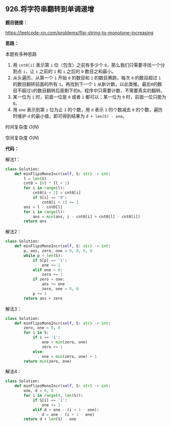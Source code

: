 ## 926.将字符串翻转到单调递增

**题目链接：**

https://leetcode-cn.com/problems/flip-string-to-monotone-increasing

**思路：**

本题有多种思路

1. 用 `cnt0[i]` 表示第 `i` 位（包含）之前有多少个 `0`，那么我们只需要寻找一个分割点 `i`，让 `i` 之前的 `1` 和 `i` 之后的 `0` 数目之和最小。
2. 从头遍历，从第一个 `1` 开始 `0` 的数目和 `1` 的数目赛跑，每次 `0` 的数目超过 `1` 的数目翻转前面的所有 `1`，再找到下一个 `1` 从新计数，以此类推。最后`0`的数目不超过`1`的数目翻转后面剩下的`0`。程序中只需要计数，不需要真实的翻转。
3. 某一位为 `1` 时，前面一位是 `0` 或者 `1` 都可以；某一位为 `0` 时，前面一位只能为 `0`。
4. 用 `one` 表示到第 `i` 位为止 `1` 的个数，用 `d` 表示 `1` 的个数减去 `0` 的个数，遍历时维护 `d` 的最小值，即可得到结果为 `d + len(S) - one`。

时间复杂度 $O(N)$

空间复杂度 $O(N)$


**代码：**

解法1：

```python
class Solution:
    def minFlipsMonoIncr(self, S: str) -> int:
        l = len(S)
        cnt0 = [0] * (l + 1)
        for i in range(l):
            cnt0[i + 1] = cnt0[i]
            if S[i] == "0":
                cnt0[i + 1] += 1
        ans = l - cnt0[l]
        for i in range(l):
            ans = min(ans, i - cnt0[i] + cnt0[l] - cnt0[i])
        return ans
```

解法2：

```python
class Solution:
    def minFlipsMonoIncr(self, S: str) -> int:
        p, ans, zero, one = 0, 0, 0, 0
        while p < len(S):
            if S[p] == '1':
                one += 1
            elif one > 0:
                zero += 1
            if zero > one:
                ans += one
                zero, one = 0, 0
            p += 1
        return ans + zero
```

解法3：

```python
class Solution:
    def minFlipsMonoIncr(self, S: str) -> int:
        zero, one = 0, 0
        for i in S:
            if i == '1':
                one = min(zero, one)
                zero += 1
            else:
                one = min(zero, one) + 1
        return min(zero, one)
```

解法4：

```python
class Solution:
    def minFlipsMonoIncr(self, S: str) -> int:
        one, d = 0, 0
        for i in range(0, len(S)):
            if S[i] == '1':
                one += 1
            elif d > one - (i + 1 - one):
                d = one - (i + 1 - one)
        return d + len(S) - one
```
